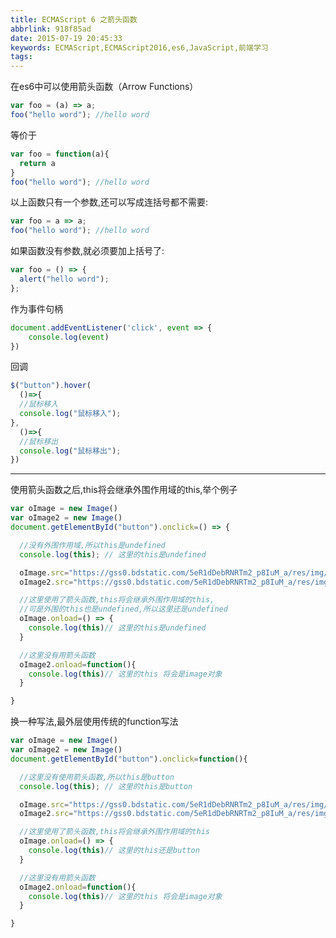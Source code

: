 ```yaml
---
title: ECMAScript 6 之箭头函数
abbrlink: 918f85ad
date: 2015-07-19 20:45:33
keywords: ECMAScript,ECMAScript2016,es6,JavaScript,前端学习
tags:
---
```


在es6中可以使用箭头函数（Arrow Functions）

``` javascript
var foo = (a) => a;
foo("hello word"); //hello word
```

等价于      

``` javascript
var foo = function(a){
  return a
}
foo("hello word"); //hello word

```
<!-- more -->
以上函数只有一个参数,还可以写成连括号都不需要:
``` javascript
var foo = a => a;
foo("hello word"); //hello word
```

如果函数没有参数,就必须要加上括号了:
``` javascript
var foo = () => {
  alert("hello word");
};
```


作为事件句柄
```javascript
document.addEventListener('click', event => {
    console.log(event)
})
```

回调
```javascript
$("button").hover(
  ()=>{
  //鼠标移入
  console.log("鼠标移入");
},
  ()=>{
  //鼠标移出
  console.log("鼠标移出");
})
```

***

使用箭头函数之后,this将会继承外围作用域的this,举个例子
```javascript
var oImage = new Image()
var oImage2 = new Image()
document.getElementById("button").onclick=() => {

  //没有外围作用域,所以this是undefined
  console.log(this); // 这里的this是undefined

  oImage.src="https://gss0.bdstatic.com/5eR1dDebRNRTm2_p8IuM_a/res/img/richanglogo168_24.png";
  oImage2.src="https://gss0.bdstatic.com/5eR1dDebRNRTm2_p8IuM_a/res/img/richanglogo168_24.png";

  //这里使用了箭头函数,this将会继承外围作用域的this,
  //可是外围的this也是undefined,所以这里还是undefined
  oImage.onload=() => {
    console.log(this)// 这里的this是undefined
  }

  //这里没有用箭头函数
  oImage2.onload=function(){
    console.log(this)// 这里的this 将会是image对象
  }

}
```

换一种写法,最外层使用传统的function写法
```javascript
var oImage = new Image()
var oImage2 = new Image()
document.getElementById("button").onclick=function(){

  //这里没有使用箭头函数,所以this是button
  console.log(this); // 这里的this是button

  oImage.src="https://gss0.bdstatic.com/5eR1dDebRNRTm2_p8IuM_a/res/img/richanglogo168_24.png";
  oImage2.src="https://gss0.bdstatic.com/5eR1dDebRNRTm2_p8IuM_a/res/img/richanglogo168_24.png";

  //这里使用了箭头函数,this将会继承外围作用域的this
  oImage.onload=() => {
    console.log(this)// 这里的this还是button
  }

  //这里没有用箭头函数
  oImage2.onload=function(){
    console.log(this)// 这里的this 将会是image对象
  }

}
```

